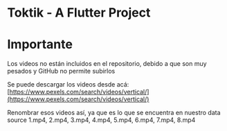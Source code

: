 # Toktik - A Flutter Project

# Importante

Los videos no están incluidos en el repositorio, debido a que son muy pesados y GitHub no permite subirlos

Se puede descargar los videos desde acá: [https://www.pexels.com/search/videos/vertical/](https://www.pexels.com/search/videos/vertical/)

Renombrar esos videos así, ya que es lo que se encuentra en nuestro data source
1.mp4, 2.mp4, 3.mp4, 4.mp4, 5.mp4, 6.mp4, 7.mp4, 8.mp4
